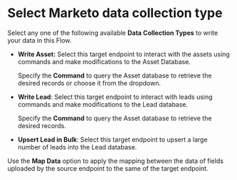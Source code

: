 # Select Marketo data collection type

Select any one of the following available **Data Collection Types** to write your data in this Flow.

*   **Write Asset:** Select this target endpoint to interact with the assets using commands and make modifications to the Asset Database.

    Specify the **Command** to query the Asset database to retrieve the desired records or choose it from the dropdown.&#x20;
*   **Write Lead**: Select this target endpoint to interact with leads using commands and make modifications to the Lead database.

    Specify the **Command** to query the Asset database to retrieve the desired records.
* **Upsert Lead in Bulk**: Select this target endpoint to upsert a  large number of leads into the Lead database.

Use the **Map Data** option to apply the mapping between the data of fields uploaded by the source endpoint to the same of the target endpoint.
